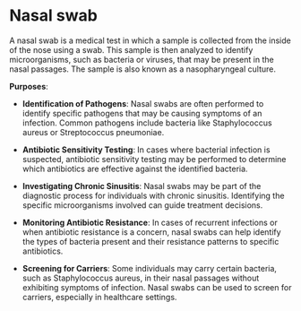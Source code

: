 <!--
source: gpt-3 + jph editing
tags: tests
-->

# Nasal swab

A nasal swab is a medical test in which a sample is collected from the inside of the nose using a swab. This sample is then analyzed to identify microorganisms, such as bacteria or viruses, that may be present in the nasal passages. The sample is also known as a nasopharyngeal culture.

**Purposes**:

* **Identification of Pathogens**: Nasal swabs are often performed to identify specific pathogens that may be causing symptoms of an infection. Common pathogens include bacteria like Staphylococcus aureus or Streptococcus pneumoniae.

* **Antibiotic Sensitivity Testing**: In cases where bacterial infection is suspected, antibiotic sensitivity testing may be performed to determine which antibiotics are effective against the identified bacteria.

* **Investigating Chronic Sinusitis**: Nasal swabs may be part of the diagnostic process for individuals with chronic sinusitis. Identifying the specific microorganisms involved can guide treatment decisions.

* **Monitoring Antibiotic Resistance**: In cases of recurrent infections or when antibiotic resistance is a concern, nasal swabs can help identify the types of bacteria present and their resistance patterns to specific antibiotics.

* **Screening for Carriers**: Some individuals may carry certain bacteria, such as Staphylococcus aureus, in their nasal passages without exhibiting symptoms of infection. Nasal swabs can be used to screen for carriers, especially in healthcare settings.

